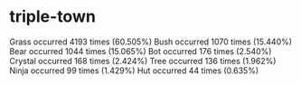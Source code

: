 # triple-town



Grass occurred 4193 times (60.505%)
Bush occurred 1070 times (15.440%)
Bear occurred 1044 times (15.065%)
Bot occurred 176 times (2.540%)
Crystal occurred 168 times (2.424%)
Tree occurred 136 times (1.962%)
Ninja occurred 99 times (1.429%)
Hut occurred 44 times (0.635%)
